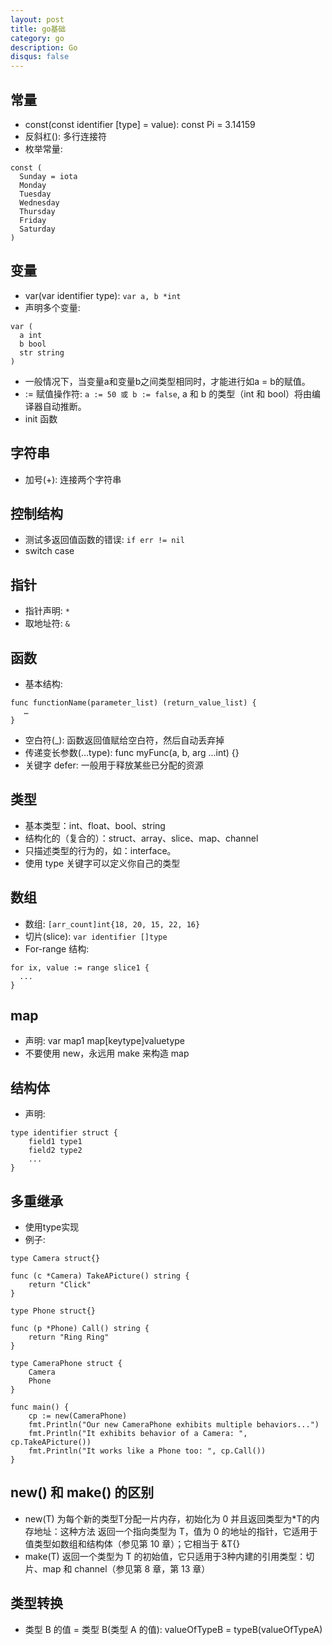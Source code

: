 ```yaml
---
layout: post
title: go基础
category: go
description: Go
disqus: false
---
```


## 常量
* const(const identifier [type] = value): const Pi = 3.14159
* 反斜杠(\): 多行连接符
* 枚举常量: 

```
const (
  Sunday = iota
  Monday
  Tuesday
  Wednesday
  Thursday
  Friday
  Saturday
)
```


## 变量
* var(var identifier type): `var a, b *int`
* 声明多个变量:

```
var (
  a int
  b bool
  str string
)
```
* 一般情况下，当变量a和变量b之间类型相同时，才能进行如a = b的赋值。
* := 赋值操作符: `a := 50 或 b := false`, a 和 b 的类型（int 和 bool）将由编译器自动推断。
* init 函数


## 字符串
* 加号(+): 连接两个字符串


## 控制结构
* 测试多返回值函数的错误: `if err != nil`
* switch case


## 指针
* 指针声明: `*`
* 取地址符: `&`



## 函数
* 基本结构: 

```
func functionName(parameter_list) (return_value_list) {
   …
}
```
* 空白符(_): 函数返回值赋给空白符，然后自动丢弃掉
* 传递变长参数(...type): func myFunc(a, b, arg ...int) {}
* 关键字 defer: 一般用于释放某些已分配的资源


## 类型
* 基本类型：int、float、bool、string
* 结构化的（复合的）：struct、array、slice、map、channel
* 只描述类型的行为的，如：interface。
* 使用 type 关键字可以定义你自己的类型


## 数组
* 数组: `[arr_count]int{18, 20, 15, 22, 16}`
* 切片(slice): `var identifier []type`
* For-range 结构: 

```
for ix, value := range slice1 {
  ...
}
```


## map
* 声明: var map1 map[keytype]valuetype
* 不要使用 new，永远用 make 来构造 map


## 结构体
* 声明: 

```
type identifier struct {
    field1 type1
    field2 type2
    ...
}
```


## 多重继承
* 使用type实现
* 例子: 

```
type Camera struct{}

func (c *Camera) TakeAPicture() string {
    return "Click"
}

type Phone struct{}

func (p *Phone) Call() string {
    return "Ring Ring"
}

type CameraPhone struct {
    Camera
    Phone
}

func main() {
    cp := new(CameraPhone)
    fmt.Println("Our new CameraPhone exhibits multiple behaviors...")
    fmt.Println("It exhibits behavior of a Camera: ", cp.TakeAPicture())
    fmt.Println("It works like a Phone too: ", cp.Call())
}
```


## new() 和 make() 的区别
* new(T) 为每个新的类型T分配一片内存，初始化为 0 并且返回类型为*T的内存地址：这种方法 返回一个指向类型为 T，值为 0 的地址的指针，它适用于值类型如数组和结构体（参见第 10 章）；它相当于 &T{}
* make(T) 返回一个类型为 T 的初始值，它只适用于3种内建的引用类型：切片、map 和 channel（参见第 8 章，第 13 章）


## 类型转换
* 类型 B 的值 = 类型 B(类型 A 的值): valueOfTypeB = typeB(valueOfTypeA)





